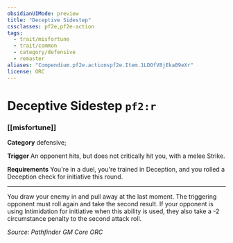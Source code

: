 ```yaml
---
obsidianUIMode: preview
title: "Deceptive Sidestep"
cssclasses: pf2e,pf2e-action
tags:
  - trait/misfortune
  - trait/common
  - category/defensive
  - remaster
aliases: "Compendium.pf2e.actionspf2e.Item.1LDOfV8jEka09eXr"
license: ORC
---
```

# Deceptive Sidestep `pf2:r`

### [[misfortune]]

**Category** defensive; 




**Trigger** An opponent hits, but does not critically hit you, with a melee Strike.

**Requirements** You're in a duel, you're trained in Deception, and you rolled a Deception check for initiative this round.

* * *

You draw your enemy in and pull away at the last moment. The triggering opponent must roll again and take the second result. If your opponent is using Intimidation for initiative when this ability is used, they also take a -2 circumstance penalty to the second attack roll.

*Source: Pathfinder GM Core*
*ORC*